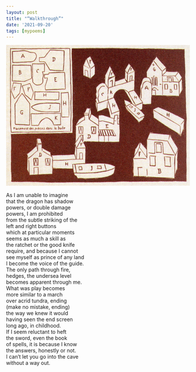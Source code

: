 ```yaml
---
layout: post
title: "“Walkthrough”"
date: '2021-09-20'
tags: [mypoems]
---
```


![walkthrough](/assets/walkthrough.png)

As I am unable to imagine<br>
that the dragon has shadow<br>
powers, or double damage<br>
powers, I am prohibited<br>
from the subtle striking of the<br>
left and right buttons<br>
which at particular moments<br>
seems as much a skill as<br>
the ratchet or the good knife<br>
require, and because I cannot<br>
see myself as prince of any land<br>
I become the voice of the guide.<br>
The only path through fire,<br>
hedges, the undersea level<br>
becomes apparent through me.<br>
What was play becomes<br>
more similar to a march<br>
over acrid tundra, ending<br>
(make no mistake, ending)<br>
the way we knew it would<br>
having seen the end screen<br>
long ago, in childhood.<br>
If I seem reluctant to heft<br>
the sword, even the book<br>
of spells, it is because I know<br>
the answers, honestly or not.<br>
I can’t let you go into the cave<br>
without a way out.<br>